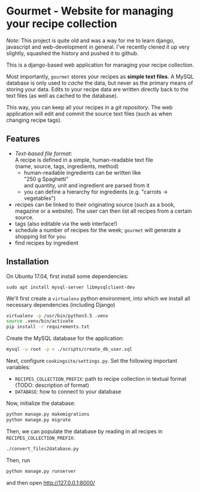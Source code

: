 # Gourmet - Website for managing your recipe collection

_Note_: This project is quite old and was a way for me to learn django,
javascript and web-development in general. I've recently clened it up
very slightly, squashed the history and pushed it to github.

This is a django-based web application for managing your recipe collection.

Most importantly, `gourmet` stores your recipes as **simple text files**.
A MySQL database is only used to _cache_ the data, but never as the primary
means of storing your data. Edits to your recipe data are written directly
back to the text files (as well as cached to the database).  

This way, you can keep all your recipes in a _git repository_.
The web application will edit and commit the source text files
(such as when changing recipe tags).

## Features

- _Text-based file format_:  
  A recipe is defined in a simple, human-readable text file  
  (name, source, tags, ingredients, method)
  - human-readable ingredients can be written like  
    "250 g Spaghetti"  
    and quantity, unit and ingredient are parsed from it
  - you can define a hierarchy for ingredients
    (e.g. "carrots -> vegetables")
- recipes can be linked to their originating source
  (such as a book, magazine or a website).
  The user can then list all recipes from a certain source.
- tags (also editable via the web interface!)
- schedule a number of recipes for the week; `gourmet` will generate
  a shopping list for you
- find recipes by ingredient

## Installation

On Ubuntu 17.04, first install some dependencies:
```
sudo apt install mysql-server libmysqlclient-dev
```

We'll first create a `virtualenv` python environment, into which
we install all necessary dependencies (including Django)
```bash
virtualenv -p /usr/bin/python3.5 .venv
source .venv/bin/activate
pip install -r requirements.txt
```

Create the MySQL database for the application:
```bash
mysql -u root -p < ./scripts/create_db_user.sql
```

Next, configure `cookingsite/settings.py`.
Set the following important variables:

- `RECIPES_COLLECTION_PREFIX`: path to recipe collection
  in textual format (TODO: description of format)
- `DATABASE`: how to connect to your database 

Now, initialize the database:
```bash
python manage.py makemigrations
python manage.py migrate
```

Then, we can populate the database by reading in all recipes in 
`RECIPES_COLLECTION_PREFIX`:
```bash
./convert_files2database.py
```

Then, run
```bash
python manage.py runserver
```
and then open http://127.0.0.1:8000/

